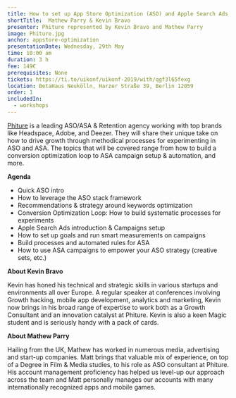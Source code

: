 ```yaml
---
title: How to set up App Store Optimization (ASO) and Apple Search Ads (ASA) processes to increase your app’s visibility and conversion
shortTitle:  Mathew Parry & Kevin Bravo
presenter: Phiture represented by Kevin Bravo and Mathew Parry
image: Phiture.jpg
anchor: appstore-optimization
presentationDate: Wednesday, 29th May
time: 10:00 am
duration: 3 h
fee: 149€
prerequisites: None
tickets: https://ti.to/uikonf/uikonf-2019/with/qgf3l65fexg
location: BetaHaus Neukölln, Harzer Straße 39, Berlin 12059
order: 1
includedIn: 
  - workshops
---
```


[Phiture](https://www.phiture.com) is a leading ASO/ASA & Retention agency working with top brands like Headspace, Adobe, and Deezer. They will share their unique take on how to drive growth through methodical processes for experimenting in ASO and ASA. The topics that will be covered range from how to build a conversion optimization loop to ASA campaign setup & automation, and more.

**Agenda**
- Quick ASO intro
- How to leverage the ASO stack framework
- Recommendations & strategy around keywords optimization
- Conversion Optimization Loop: How to build systematic processes for experiments
- Apple Search Ads introduction & Campaigns setup
- How to set up goals and run smart measurements on campaigns
- Build processes and automated rules for ASA
- How to use ASA campaigns to empower your ASO strategy (creative sets, etc.)

**About Kevin Bravo**

Kevin has honed his technical and strategic skills in various startups and environments all over Europe. A regular speaker at conferences involving Growth hacking, mobile app development, analytics and marketing, Kevin now brings in his broad range of expertise to work both as a Growth Consultant and an innovation catalyst at Phiture. Kevin is also a keen Magic student and is seriously handy with a pack of cards.

**About Mathew Parry**

Hailing from the UK, Mathew has worked in numerous media, advertising and start-up companies. Matt brings that valuable mix of experience, on top of a Degree in Film & Media studies, to his role as ASO consultant at Phiture. His account management proficiency has helped us level-up our approach across the team and Matt personally manages our accounts with many internationally recognized apps and mobile games.
